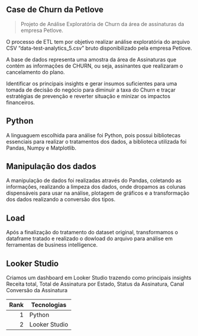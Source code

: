 ## Case de Churn da Petlove
> Projeto de Análise Exploratória de Churn da área de assinaturas da empresa Petlove.

O processo de ETL tem por objetivo realizar análise exploratória do arquivo CSV “data-test-analytics_5.csv” bruto disponibilizado pela empresa Petlove.

A base de dados representa uma amostra da área de Assinaturas que contém as informações de CHURN, ou seja, assinantes que realizaram o cancelamento do plano.

Identificar os principais insights e gerar insumos suficientes para uma tomada de decisão do negócio para diminuir a taxa do Churn e traçar estratégias de prevenção e reverter situação e minizar os impactos financeiros.

## Python
A linguaguem escolhida para análise foi Python, pois possui bibliotecas essenciais para realizar o tratamentos dos dados, a biblioteca utilizada foi Pandas, Numpy e Matplotlib.

## Manipulação dos dados 
A manipulação de dados foi realizadas através do Pandas, coletando as informações, realizando a limpeza dos dados, onde dropamos as colunas dispensáveis para usar na análise, plotagem de gráficos e a transformação dos dados realizando a conversão dos tipos.

## Load
Após a finalização do tratamento do dataset original, transformamos o dataframe tratado e realizado o dowload do arquivo para análise em ferramentas de business intelligence.

## Looker Studio
Criamos um dashboard em Looker Studio trazendo como principais insights Receita total, Total de Assinatura por Estado, Status da Assinatura, Canal Conversão da Assinatura

| Rank | Tecnologias              |
|-----:|--------------------------|
|     1|       Python             |
|     2|       Looker Studio      |
